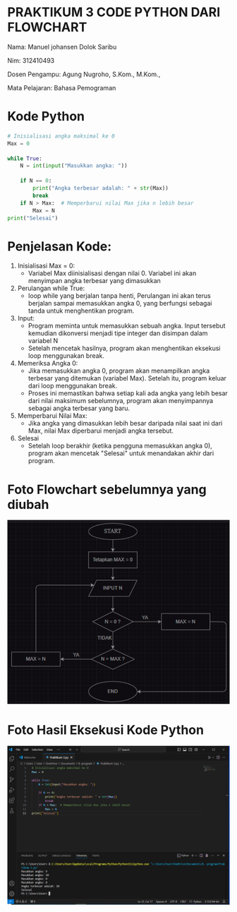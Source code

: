 # PRAKTIKUM 3 CODE PYTHON DARI FLOWCHART

Nama: Manuel johansen Dolok Saribu

Nim: 312410493

Dosen Pengampu: Agung Nugroho, S.Kom., M.Kom.,

Mata Pelajaran: Bahasa Pemograman

# Kode Python

```python
# Inisialisasi angka maksimal ke 0  
Max = 0

while True:
    N = int(input("Masukkan angka: "))

    if N == 0:
        print("Angka terbesar adalah: " + str(Max))
        break
    if N > Max:  # Memperbarui nilai Max jika n lebih besar
        Max = N
print("Selesai")
```

# Penjelasan Kode:
1. Inisialisasi Max = 0:
    - Variabel Max diinisialisasi dengan nilai 0. Variabel ini akan menyimpan angka terbesar yang dimasukkan
2. Perulangan while True:
    - loop while yang berjalan tanpa henti, Perulangan ini akan terus berjalan sampai memasukkan angka 0, yang berfungsi sebagai tanda untuk menghentikan program.
3. Input:
    - Program meminta untuk memasukkan sebuah angka. Input tersebut kemudian dikonversi menjadi tipe integer dan disimpan dalam variabel N
    - Setelah mencetak hasilnya, program akan menghentikan eksekusi loop menggunakan break.
4. Memeriksa Angka 0:
    - Jika memasukkan angka 0, program akan menampilkan angka terbesar yang ditemukan (variabel Max). Setelah itu, program keluar dari loop menggunakan break.
    - Proses ini memastikan bahwa setiap kali ada angka yang lebih besar dari nilai maksimum sebelumnya, program akan menyimpannya sebagai angka terbesar yang baru.
6. Memperbarui Nilai Max:
    - Jika angka yang dimasukkan lebih besar daripada nilai saat ini dari Max, nilai Max diperbarui menjadi angka tersebut.
7. Selesai
    - Setelah loop berakhir (ketika pengguna memasukkan angka 0), program akan mencetak "Selesai" untuk menandakan akhir dari program.

# Foto Flowchart sebelumnya yang diubah 
![Foto](https://github.com/Manueljds2311105/foto/blob/5cb587465c0b8e98db2e38c46ae51c6d7063ffd6/Flowchart%202%20Baru.png)

# Foto Hasil Eksekusi Kode Python
![Foto](https://github.com/Manueljds2311105/foto/blob/e36a440372e16e0111e6cf32069eeefdb5bd07e7/Hasil%20eksekusi%20kode%20python.png)
